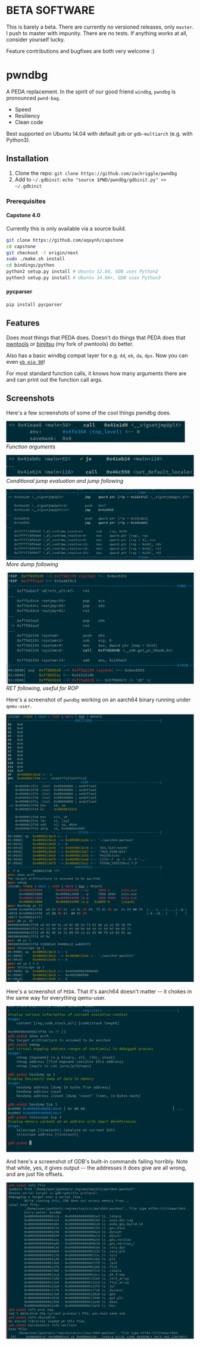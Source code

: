 # BETA SOFTWARE

This is barely a beta.  There are currently no versioned releases, only `master`.  I push to master with impunity.  There are no tests.  If anything works at all, consider yourself lucky.

Feature contributions and bugfixes are both very welcome :)

# pwndbg

A PEDA replacement.  In the spirit of our good friend `windbg`, `pwndbg` is pronounced `pwnd-bag`.

- Speed
- Resiliency
- Clean code

Best supported on Ubuntu 14.04 with default `gdb` or `gdb-multiarch` (e.g. with Python3).

## Installation

1. Clone the repo: `git clone https://github.com/zachriggle/pwndbg`
2. Add to `~/.gdbinit`: `echo "source $PWD/pwndbg/gdbinit.py" >> ~/.gdbinit`

### Prerequisites

#### Capstone 4.0

Currently this is only available via a source build.

```sh
git clone https://github.com/aquynh/capstone
cd capstone
git checkout -t origin/next
sudo ./make.sh install
cd bindings/python
python2 setup.py install # Ubuntu 12.04, GDB uses Python2
python3 setup.py install # Ubuntu 14.04+, GDB uses Python3
```
#### pycparser

```sh
pip install pycparser
```

## Features

Does most things that PEDA does.  Doesn't do things that PEDA does that [pwntools](https://github.com/Gallopsled/pwntools) or [binjitsu](https://binjit.su) (my fork of pwntools) do better.

Also has a basic windbg compat layer for e.g. `dd`, `eb`, `da`, `dps`.  Now you can even [`eb eip 90`](https://twitter.com/ebeip90)!

For most standard function calls, it knows how many arguments there are and can print out the function call args.

## Screenshots

Here's a few screenshots of some of the cool things pwndbg does.

![e](caps/e.png?raw=1)  
*Function arguments*

![f](caps/f.png?raw=1)  
*Conditional jump evaluation and jump following*

![g](caps/g.png?raw=1)  
*More dump following*

![h](caps/h.png?raw=1)  
*RET following, useful for ROP*

Here's a screenshot of `pwndbg` working on an aarch64 binary running under `qemu-user`.

![a](caps/a.png?raw=1)

Here's a screenshot of `PEDA`.  That it's aarch64 doesn't matter -- it chokes in the same way for everything qemu-user.

![c](caps/b.png?raw=1)

And here's a screenshot of GDB's built-in commands failing horribly.  Note that while, yes, it gives output -- the addresses it does give are all wrong, and are just file offsets.

![c](caps/c.png?raw=1)
